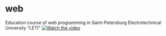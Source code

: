 # web
Education course of web programming in Saint-Petersburg Electrotechnical University "LETI"
[![Watch the video](https://i.imgur.com/vKb2F1B.png)](https://youtu.be/vt5fpE0bzSY)
